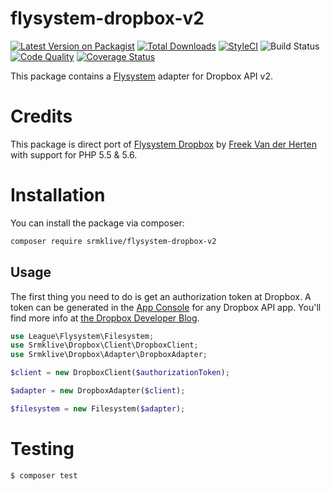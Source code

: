 # flysystem-dropbox-v2

[![Latest Version on Packagist](https://img.shields.io/packagist/v/srmklive/flysystem-dropbox-v2.svg?style=flat-square)](https://packagist.org/packages/srmklive/flysystem-dropbox-v2)
[![Total Downloads](https://img.shields.io/packagist/dt/srmklive/flysystem-dropbox-v2.svg?style=flat-square)](https://packagist.org/packages/srmklive/flysystem-dropbox-v2)
[![StyleCI](https://styleci.io/repos/90866593/shield?style=flat)](https://styleci.io/repos/90866593)
![Build Status](https://github.com/srmklive/flysystem-dropbox-v2/workflows/DropboxAPITests/badge.svg)
[![Code Quality](https://scrutinizer-ci.com/g/srmklive/flysystem-dropbox-v2/badges/quality-score.png?b=master)](https://scrutinizer-ci.com/g/srmklive/flysystem-dropbox-v2/?branch=master)
[![Coverage Status](https://coveralls.io/repos/github/srmklive/flysystem-dropbox-v2/badge.svg?branch=master)](https://coveralls.io/github/srmklive/flysystem-dropbox-v2?branch=master)

This package contains a [Flysystem](https://flysystem.thephpleague.com/) adapter for Dropbox API v2.

# Credits

This package is direct port of [Flysystem Dropbox](https://github.com/spatie/flysystem-dropbox) by [Freek Van der Herten](https://github.com/freekmurze) with support for PHP 5.5 & 5.6. 

# Installation

You can install the package via composer:

``` bash
composer require srmklive/flysystem-dropbox-v2
```

## Usage

The first thing you need to do is get an authorization token at Dropbox. A token can be generated in the [App Console](https://www.dropbox.com/developers/apps) for any Dropbox API app. You'll find more info at [the Dropbox Developer Blog](https://blogs.dropbox.com/developers/2014/05/generate-an-access-token-for-your-own-account/).

``` php
use League\Flysystem\Filesystem;
use Srmklive\Dropbox\Client\DropboxClient;
use Srmklive\Dropbox\Adapter\DropboxAdapter;

$client = new DropboxClient($authorizationToken);

$adapter = new DropboxAdapter($client);

$filesystem = new Filesystem($adapter);
```

# Testing

``` bash
$ composer test
```
